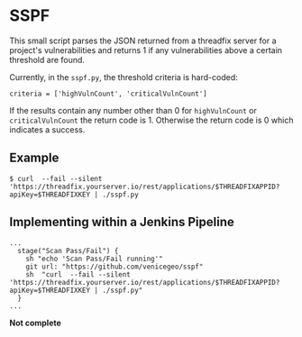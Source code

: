 # SSPF

This small script parses the JSON returned from a threadfix server
for a project's vulnerabilities and returns 1 if any vulnerabilities
above a certain threshold are found.

Currently, in the `sspf.py`, the threshold criteria is hard-coded:

`criteria = ['highVulnCount', 'criticalVulnCount']`

If the results contain any number other than 0 for `highVulnCount` or
`criticalVulnCount` the return code is 1. Otherwise the return code is 0
which indicates a success.

## Example

```
$ curl  --fail --silent 'https://threadfix.yourserver.io/rest/applications/$THREADFIXAPPID?apiKey=$THREADFIXKEY | ./sspf.py
```

## Implementing within a Jenkins Pipeline

```
...
  stage("Scan Pass/Fail") {
    sh "echo 'Scan Pass/Fail running'"
    git url: "https://github.com/venicegeo/sspf"
    sh  "curl  --fail --silent 'https://threadfix.yourserver.io/rest/applications/$THREADFIXAPPID?apiKey=$THREADFIXKEY | ./sspf.py"
  }
...
```

**Not complete**
